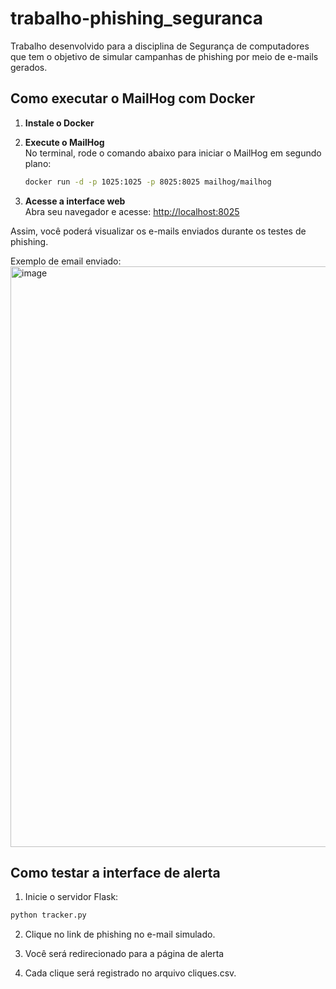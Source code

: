 # trabalho-phishing_seguranca
Trabalho desenvolvido para a disciplina de Segurança de computadores que tem o objetivo de simular campanhas de phishing por meio de e-mails gerados.


## Como executar o MailHog com Docker

1. **Instale o Docker**  

2. **Execute o MailHog**  
    No terminal, rode o comando abaixo para iniciar o MailHog em segundo plano:

    ```bash
    docker run -d -p 1025:1025 -p 8025:8025 mailhog/mailhog
    ```

3. **Acesse a interface web**  
    Abra seu navegador e acesse: [http://localhost:8025](http://localhost:8025)

Assim, você poderá visualizar os e-mails enviados durante os testes de phishing.



Exemplo de email enviado:
<img width="1920" height="929" alt="image" src="https://github.com/user-attachments/assets/3e9cbd20-5eff-4c23-82e6-c9c2cab5db75" />


## Como testar a interface de alerta

1. Inicie o servidor Flask:

```bash
python tracker.py
```

2. Clique no link de phishing no e-mail simulado.

3. Você será redirecionado para a página de alerta

4. Cada clique será registrado no arquivo cliques.csv.